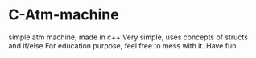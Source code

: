 # C-Atm-machine
simple atm machine, made in c++
Very simple, uses concepts of structs and if/else
For education purpose, feel free to mess with it.
Have fun.
